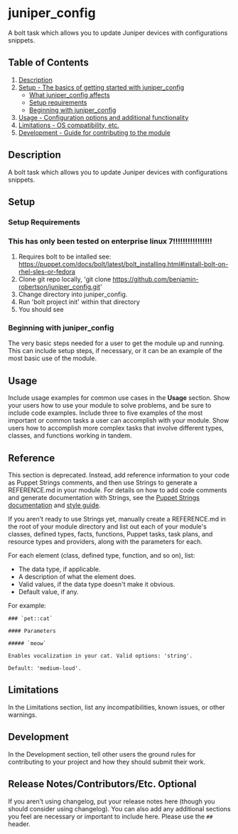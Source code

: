 # juniper_config

A bolt task which allows you to update Juniper devices with configurations snippets.

## Table of Contents

1. [Description](#description)
1. [Setup - The basics of getting started with juniper_config](#setup)
    * [What juniper_config affects](#what-juniper_config-affects)
    * [Setup requirements](#setup-requirements)
    * [Beginning with juniper_config](#beginning-with-juniper_config)
1. [Usage - Configuration options and additional functionality](#usage)
1. [Limitations - OS compatibility, etc.](#limitations)
1. [Development - Guide for contributing to the module](#development)

## Description

A bolt task which allows you to update Juniper devices with configurations snippets.

## Setup

### Setup Requirements

### This has only been tested on enterprise linux 7!!!!!!!!!!!!!!!!

1. Requires bolt to be intalled see: https://puppet.com/docs/bolt/latest/bolt_installing.html#install-bolt-on-rhel-sles-or-fedora
2. Clone git repo locally, 'git clone https://github.com/benjamin-robertson/juniper_config.git'
3. Change directory into juniper_config. 
4. Run 'bolt project init' within that directory
5. You should see 

### Beginning with juniper_config

The very basic steps needed for a user to get the module up and running. This
can include setup steps, if necessary, or it can be an example of the most basic
use of the module.

## Usage

Include usage examples for common use cases in the **Usage** section. Show your
users how to use your module to solve problems, and be sure to include code
examples. Include three to five examples of the most important or common tasks a
user can accomplish with your module. Show users how to accomplish more complex
tasks that involve different types, classes, and functions working in tandem.

## Reference

This section is deprecated. Instead, add reference information to your code as
Puppet Strings comments, and then use Strings to generate a REFERENCE.md in your
module. For details on how to add code comments and generate documentation with
Strings, see the [Puppet Strings documentation][2] and [style guide][3].

If you aren't ready to use Strings yet, manually create a REFERENCE.md in the
root of your module directory and list out each of your module's classes,
defined types, facts, functions, Puppet tasks, task plans, and resource types
and providers, along with the parameters for each.

For each element (class, defined type, function, and so on), list:

* The data type, if applicable.
* A description of what the element does.
* Valid values, if the data type doesn't make it obvious.
* Default value, if any.

For example:

```
### `pet::cat`

#### Parameters

##### `meow`

Enables vocalization in your cat. Valid options: 'string'.

Default: 'medium-loud'.
```

## Limitations

In the Limitations section, list any incompatibilities, known issues, or other
warnings.

## Development

In the Development section, tell other users the ground rules for contributing
to your project and how they should submit their work.

## Release Notes/Contributors/Etc. **Optional**

If you aren't using changelog, put your release notes here (though you should
consider using changelog). You can also add any additional sections you feel are
necessary or important to include here. Please use the `##` header.

[1]: https://puppet.com/docs/pdk/latest/pdk_generating_modules.html
[2]: https://puppet.com/docs/puppet/latest/puppet_strings.html
[3]: https://puppet.com/docs/puppet/latest/puppet_strings_style.html
